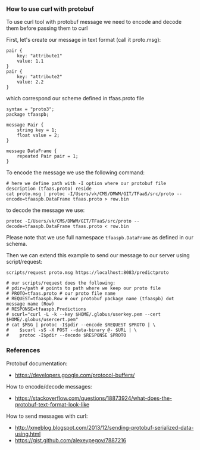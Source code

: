 ### How to use curl with protobuf
To use curl tool with protobuf message we need to encode and decode them
before passing them to curl

First, let's create our message in text format (call it proto.msg):
```
pair {
    key: "attribute1"
    value: 1.1
}
pair {
    key: "attribute2"
    value: 2.2
}
```
which correspond our scheme defined in tfaas.proto file
```
syntax = "proto3";
package tfaaspb;

message Pair {
    string key = 1;
    float value = 2;
}

message DataFrame {
    repeated Pair pair = 1;
}
```


To encode the message we use the following command:
```
# here we define path with -I option where our protobuf file description (tfaas.proto) reside
cat proto.msg | protoc -I/Users/vk/CMS/DMWM/GIT/TFaaS/src/proto --encode=tfaaspb.DataFrame tfaas.proto > row.bin
```
to decode the message we use:
```
protoc -I/Users/vk/CMS/DMWM/GIT/TFaaS/src/proto --decode=tfaaspb.DataFrame tfaas.proto < row.bin
```
Please note that we use full namespace `tfaaspb.DataFrame` as defined in our schema.

Then we can extend this example to send our message to our server using script/request:
```
scripts/request proto.msg https://localhost:8083/predictproto

# our scripts/request does the following:
# pdir=/path # points to path where we keep our proto file
# PROTO=tfaas.proto # our proto file name
# REQUEST=tfaaspb.Row # our protobuf package name (tfaaspb) dot message name (Row)
# RESPONSE=tfaaspb.Predictions
# scurl="curl -L -k --key $HOME/.globus/userkey.pem --cert $HOME/.globus/usercert.pem"
# cat $MSG | protoc -I$pdir --encode $REQUEST $PROTO | \
#    $scurl -sS -X POST --data-binary @- $URL | \
#    protoc -I$pdir --decode $RESPONSE $PROTO
```

### References

Protobuf documentation:
- https://developers.google.com/protocol-buffers/

How to encode/decode messages:
- https://stackoverflow.com/questions/18873924/what-does-the-protobuf-text-format-look-like

How to send messages with curl:
- http://xmeblog.blogspot.com/2013/12/sending-protobuf-serialized-data-using.html
- https://gist.github.com/alexeypegov/7887216
